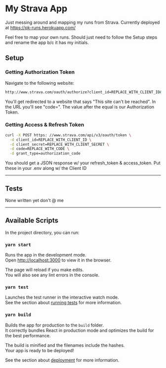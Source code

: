 # My Strava App
Just messing around and mapping my runs from Strava. Currently deployed at https://pk-runs.herokuapp.com/

Feel free to map your own runs. Should just need to follow the Setup steps and rename the app b/c it has my initials.

## Setup
### Getting Authorization Token
Navigate to the following website:
```bash
http://www.strava.com/oauth/authorize?client_id=REPLACE_WITH_CLIENT_ID&response_type=code&redirect_uri=http://localhost/exchange_token&approval_prompt=force&scope=activity:read_all
```
You'll get redirected to a website that says "This site can't be reached". In the URL you'll see "code=". The value after the equal is our Authorization Token.
### Getting Access & Refresh Token

```bash
curl -X POST https: //www.strava.com/api/v3/oauth/token \
  -d client_id=REPLACE_WITH_CLIENT_ID \
  -d client_secret=REPLACE_WITH_CLIENT_SECRET \
  -d code=REPLACE_WITH_CODE \
  -d grant_type=authorization_code
```
You should get a JSON response w/ your refresh_token & access_token. Put these in your .env along w/ the Client ID

------

## Tests
None written yet don't @ me

------
## Available Scripts

In the project directory, you can run:

### `yarn start`

Runs the app in the development mode.\
Open [http://localhost:3000](http://localhost:3000) to view it in the browser.

The page will reload if you make edits.\
You will also see any lint errors in the console.

### `yarn test`

Launches the test runner in the interactive watch mode.\
See the section about [running tests](https://facebook.github.io/create-react-app/docs/running-tests) for more information.

### `yarn build`

Builds the app for production to the `build` folder.\
It correctly bundles React in production mode and optimizes the build for the best performance.

The build is minified and the filenames include the hashes.\
Your app is ready to be deployed!

See the section about [deployment](https://facebook.github.io/create-react-app/docs/deployment) for more information.